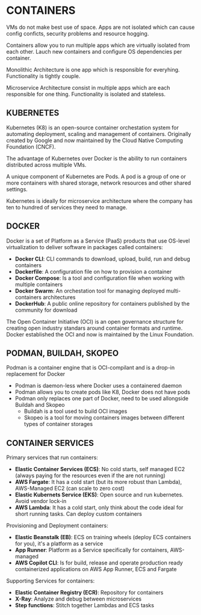 # CONTAINERS

VMs do not make best use of space. Apps are not isolated which can cause config conficts, security problems and resource hogging.

Containers allow you to run multiple apps which are virtually isolated from each other. Lauch new containers and configure OS dependencies per container.

Monolithic Architecture is one app which is responsible for everyhing. Functionality is tightly couple.

Microservice Architecture consist in multiple apps which are each responsible for one thing. Functionality is isolated and stateless.

## KUBERNETES

Kubernetes (K8) is an open-source container orchestation system for automating deployment, scaling and management of containers. Originally created by Google and now maintained by the Cloud Native Computing Foundation (CNCF).

The advantage of Kubernetes over Docker is the ability to run containers distributed across multiple VMs.

A unique component of Kubernetes are Pods. A pod is a group of one or more containers with shared storage, network resources and other shared settings.

Kubernetes is ideally for microservice architecture where the company has ten to hundred of services they need to manage.

## DOCKER

Docker is a set of Platform as a Service (PaaS) products that use OS-level virtualization to deliver software in packages called containers:
 - **Docker CLI**: CLI commands to download, upload, build, run and debug containers
 - **Dockerfile**: A configuration file on how to provision a container
 - **Docker Compose**: Is a tool and configuration file when working with multiple containers
 - **Docker Swarm**: An orchestation tool for managing deployed multi-containers architectures
 - **DockerHub**: A public online repository for containers published by the community for download

The Open Container Initiative (OCI) is an open governance structure for creating open industry standars around container formats and runtime. Docker established the OCI and now is maintained by the Linux Foundation.

## PODMAN, BUILDAH, SKOPEO

Podman is a container engine that is OCI-compilant and is a drop-in replacement for Docker
 - Podman is daemon-less where Docker uses a containered daemon
 - Podman allows you to create pods like K8, Docker does not have pods
 - Podman only replaces one part of Docker, need to be used allongside Buildah and Skopeo
     - Buildah is a tool used to build OCI images
     - Skopeo is a tool for moving containers images between different types of container storages

## CONTAINER SERVICES

Primary services that run containers:
 - **Elastic Container Services (ECS)**: No cold starts, self managed EC2 (always paying for the resources even if the are not running)
 - **AWS Fargate**: It has a cold start (but its more robust than Lambda), AWS-Managed EC2 (can scale to zero cost)
 - **Elastic Kubernets Service (EKS)**: Open source and run kubernetes. Avoid vendor lock-in
 - **AWS Lambda**: It has a cold start, only think about the code ideal for short running tasks. Can deploy custom containers

Provisioning and Deployment containers:
 - **Elastic Beanstalk (EB)**: ECS on training wheels (deploy ECS containers for you), it's a platform as a service
 - **App Runner**: Platform as a Service specifically for containers, AWS-managed 
 - **AWS Copilot CLI**: Is for build, release and operate production ready containerized applications on AWS App Runner, ECS and Fargate

Supporting Services for containers:
 - **Elastic Container Registry (ECR)**: Repository for containers
 - **X-Ray**: Analyze and debug between microservices
 - **Step functions**: Stitch together Lambdas and ECS tasks